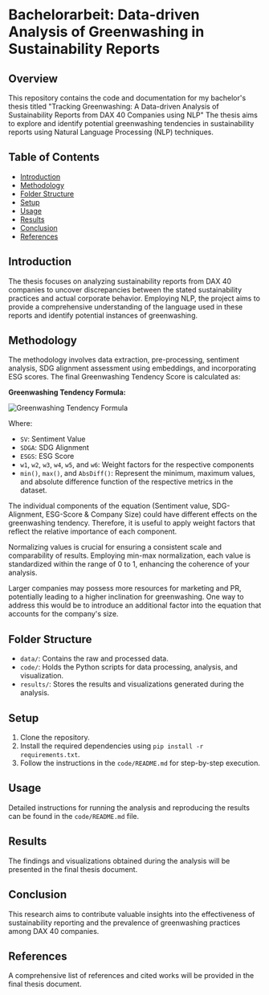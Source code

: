 # Bachelorarbeit: Data-driven Analysis of Greenwashing in Sustainability Reports

## Overview
This repository contains the code and documentation for my bachelor's thesis titled "Tracking Greenwashing: A Data-driven Analysis of Sustainability Reports from DAX 40 Companies using NLP" The thesis aims to explore and identify potential greenwashing tendencies in sustainability reports using Natural Language Processing (NLP) techniques.

## Table of Contents
- [Introduction](#introduction)
- [Methodology](#methodology)
- [Folder Structure](#folder-structure)
- [Setup](#setup)
- [Usage](#usage)
- [Results](#results)
- [Conclusion](#conclusion)
- [References](#references)

## Introduction
The thesis focuses on analyzing sustainability reports from DAX 40 companies to uncover discrepancies between the stated sustainability practices and actual corporate behavior. Employing NLP, the project aims to provide a comprehensive understanding of the language used in these reports and identify potential instances of greenwashing.

## Methodology
The methodology involves data extraction, pre-processing, sentiment analysis, SDG alignment assessment using embeddings, and incorporating ESG scores. The final Greenwashing Tendency Score is calculated as: 

 **Greenwashing Tendency Formula:**

![Greenwashing Tendency Formula](https://latex.codecogs.com/svg.latex?\color{red}{\begin{aligned}&space;\text{GreenwashingTendency}&space;=&space;\frac{w_1&space;(SV&space;-&space;\min(SV))}{\max(SV)&space;-&space;\min(SV)}&space;\\&space;&plus;&space;\frac{w_2&space;(SDGA&space;-&space;\min(SDGA))}{\max(SDGA)&space;-&space;\min(SDGA)}&space;\\&space;-&space;\frac{w_3&space;(ESGS&space;-&space;\min(ESGS))}{\max(ESGS)&space;-&space;\min(ESGS)}&space;\\&space;&plus;&space;w_4&space;\times&space;CS&space;\\&space;&plus;&space;w_5&space;\times&space;\text{AbsDiff}(SV,&space;ESGS)&space;\\&space;&plus;&space;w_6&space;\times&space;\text{AbsDiff}(SDGA,&space;ESGS)&space;\end{aligned}})


 Where:
 * `SV`: Sentiment Value
 * `SDGA`: SDG Alignment
 * `ESGS`: ESG Score
 * `w1`, `w2`, `w3`, `w4`, `w5`, and `w6`: Weight factors for the respective components
 * `min()`, `max()`, and `AbsDiff()`: Represent the minimum, maximum values, and absolute difference function of the respective metrics in the dataset.


The individual components of the equation (Sentiment value, SDG-Alignment, ESG-Score & Company Size) could have different effects on the greenwashing tendency. Therefore, it is useful to apply weight factors that reflect the relative importance of each component.

Normalizing values is crucial for ensuring a consistent scale and comparability of results. Employing min-max normalization, each value is standardized within the range of 0 to 1, enhancing the coherence of your analysis.

Larger companies may possess more resources for marketing and PR, potentially leading to a higher inclination for greenwashing. One way to address this would be to introduce an additional factor into the equation that accounts for the company's size.




## Folder Structure
- `data/`: Contains the raw and processed data.
- `code/`: Holds the Python scripts for data processing, analysis, and visualization.
- `results/`: Stores the results and visualizations generated during the analysis.

## Setup
1. Clone the repository.
2. Install the required dependencies using `pip install -r requirements.txt`.
3. Follow the instructions in the `code/README.md` for step-by-step execution.

## Usage
Detailed instructions for running the analysis and reproducing the results can be found in the `code/README.md` file.

## Results
The findings and visualizations obtained during the analysis will be presented in the final thesis document.

## Conclusion
This research aims to contribute valuable insights into the effectiveness of sustainability reporting and the prevalence of greenwashing practices among DAX 40 companies.

## References
A comprehensive list of references and cited works will be provided in the final thesis document.
